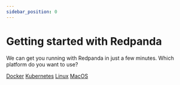 ```yaml
---
sidebar_position: 0
---
```


# Getting started with Redpanda

We can get you running with Redpanda in just a few minutes.
Which platform do you want to use?

[Docker](./quick-start-docker) [Kubernetes](./quick-start-docker) [Linux](./quick-start-linux) [MacOS](./quick-start-macos)